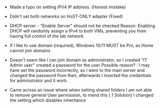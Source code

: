 - Made a typo on setting IPV4 IP address. (Honest mistake)

- Didn't set both networks on HoST-ONLY adapter (Fixed)

- DHCP server - "Enable Server" should not be checked
	Reason: Enabling DHCP will randomly assign a IPv4 to both VMs, preventing you from having full control of the lab network

- If I like to use domain (required), Windows 10/11 MUST be Pro, as Home cannot join domains

- Doesn't seem like I can join domain as administrator, so I created "IT Admin user" created a password for the user
	Possible reason? : I may have set the password incorrectly, so I went to the main server and changed the password from their, afterwards I inserted the credentials for administrator and it work.

- Came across an issue where when setting shared folders I am not able to remove general User permission, to mend this ( 1 Solution) I changed the setting which disables inheritance
